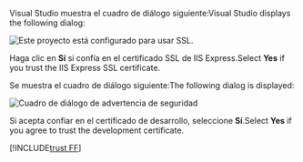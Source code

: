 <span data-ttu-id="23674-101">Visual Studio muestra el cuadro de diálogo siguiente:</span><span class="sxs-lookup"><span data-stu-id="23674-101">Visual Studio displays the following dialog:</span></span>

![Este proyecto está configurado para usar SSL.](~/getting-started/_static/trustCert.png)

<span data-ttu-id="23674-105">Haga clic en **Sí** si confía en el certificado SSL de IIS Express.</span><span class="sxs-lookup"><span data-stu-id="23674-105">Select **Yes** if you trust the IIS Express SSL certificate.</span></span>

<span data-ttu-id="23674-106">Se muestra el cuadro de diálogo siguiente:</span><span class="sxs-lookup"><span data-stu-id="23674-106">The following dialog is displayed:</span></span>

![Cuadro de diálogo de advertencia de seguridad](~/getting-started/_static/cert.png)

<span data-ttu-id="23674-108">Si acepta confiar en el certificado de desarrollo, seleccione **Sí**.</span><span class="sxs-lookup"><span data-stu-id="23674-108">Select **Yes** if you agree to trust the development certificate.</span></span>

[!INCLUDE[trust FF](~/includes/trust-ff.md)]